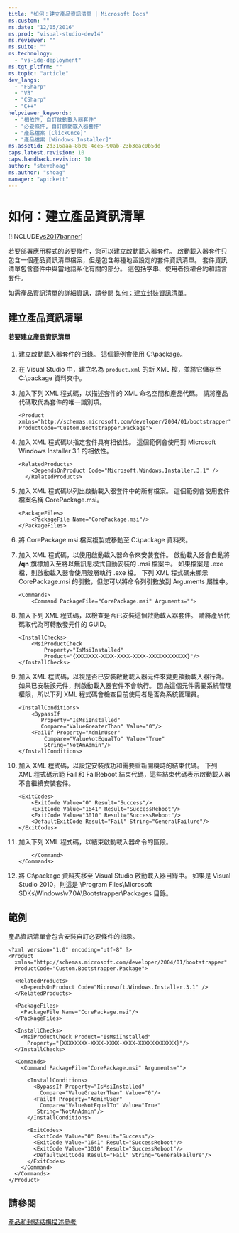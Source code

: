 ```yaml
---
title: "如何：建立產品資訊清單 | Microsoft Docs"
ms.custom: ""
ms.date: "12/05/2016"
ms.prod: "visual-studio-dev14"
ms.reviewer: ""
ms.suite: ""
ms.technology: 
  - "vs-ide-deployment"
ms.tgt_pltfrm: ""
ms.topic: "article"
dev_langs: 
  - "FSharp"
  - "VB"
  - "CSharp"
  - "C++"
helpviewer_keywords: 
  - "相依性, 自訂啟動載入器套件"
  - "必要條件, 自訂啟動載入器套件"
  - "產品檔案 [ClickOnce]"
  - "產品檔案 [Windows Installer]"
ms.assetid: 2d316aaa-8bc0-4ce5-90ab-23b3eac0b5dd
caps.latest.revision: 10
caps.handback.revision: 10
author: "stevehoag"
ms.author: "shoag"
manager: "wpickett"
---
```

# 如何：建立產品資訊清單
[!INCLUDE[vs2017banner](../code-quality/includes/vs2017banner.md)]

若要部署應用程式的必要條件，您可以建立啟動載入器套件。  啟動載入器套件只包含一個產品資訊清單檔案，但是包含每種地區設定的套件資訊清單。  套件資訊清單包含套件中與當地語系化有關的部分。  這包括字串、使用者授權合約和語言套件。  
  
 如需產品資訊清單的詳細資訊，請參閱 [如何：建立封裝資訊清單](../deployment/how-to-create-a-package-manifest.md)。  
  
## 建立產品資訊清單  
  
#### 若要建立產品資訊清單  
  
1.  建立啟動載入器套件的目錄。  這個範例會使用 C:\\package。  
  
2.  在 Visual Studio 中，建立名為 `product.xml` 的新 XML 檔，並將它儲存至 C:\\package 資料夾中。  
  
3.  加入下列 XML 程式碼，以描述套件的 XML 命名空間和產品代碼。  請將產品代碼取代為套件的唯一識別項。  
  
    ```  
    <Product  
    xmlns="http://schemas.microsoft.com/developer/2004/01/bootstrapper"   
    ProductCode="Custom.Bootstrapper.Package">  
    ```  
  
4.  加入 XML 程式碼以指定套件具有相依性。  這個範例會使用對 Microsoft Windows Installer 3.1 的相依性。  
  
    ```  
    <RelatedProducts>  
        <DependsOnProduct Code="Microsoft.Windows.Installer.3.1" />  
      </RelatedProducts>  
    ```  
  
5.  加入 XML 程式碼以列出啟動載入器套件中的所有檔案。  這個範例會使用套件檔案名稱 CorePackage.msi。  
  
    ```  
    <PackageFiles>  
        <PackageFile Name="CorePackage.msi"/>  
    </PackageFiles>  
    ```  
  
6.  將 CorePackage.msi 檔案複製或移動至 C:\\package 資料夾。  
  
7.  加入 XML 程式碼，以使用啟動載入器命令來安裝套件。  啟動載入器會自動將 **\/qn** 旗標加入至將以無訊息模式自動安裝的 .msi 檔案中。  如果檔案是 .exe 檔，則啟動載入器會使用殼層執行 .exe 檔。  下列 XML 程式碼未顯示 CorePackage.msi 的引數，但您可以將命令列引數放到 Arguments 屬性中。  
  
    ```  
    <Commands>  
        <Command PackageFile="CorePackage.msi" Arguments="">  
    ```  
  
8.  加入下列 XML 程式碼，以檢查是否已安裝這個啟動載入器套件。  請將產品代碼取代為可轉散發元件的 GUID。  
  
    ```  
    <InstallChecks>  
        <MsiProductCheck   
            Property="IsMsiInstalled"   
            Product="{XXXXXXX-XXXX-XXXX-XXXX-XXXXXXXXXXXX}"/>  
    </InstallChecks>  
    ```  
  
9. 加入 XML 程式碼，以視是否已安裝啟動載入器元件來變更啟動載入器行為。  如果已安裝該元件，則啟動載入器套件不會執行。  因為這個元件需要系統管理權限，所以下列 XML 程式碼會檢查目前使用者是否為系統管理員。  
  
    ```  
    <InstallConditions>  
        <BypassIf   
           Property="IsMsiInstalled"   
           Compare="ValueGreaterThan" Value="0"/>  
        <FailIf Property="AdminUser"   
            Compare="ValueNotEqualTo" Value="True"  
            String="NotAnAdmin"/>  
    </InstallConditions>  
    ```  
  
10. 加入 XML 程式碼，以設定安裝成功和需要重新開機時的結束代碼。  下列 XML 程式碼示範 Fail 和 FailReboot 結束代碼，這些結束代碼表示啟動載入器不會繼續安裝套件。  
  
    ```  
    <ExitCodes>  
        <ExitCode Value="0" Result="Success"/>  
        <ExitCode Value="1641" Result="SuccessReboot"/>  
        <ExitCode Value="3010" Result="SuccessReboot"/>  
        <DefaultExitCode Result="Fail" String="GeneralFailure"/>  
    </ExitCodes>  
    ```  
  
11. 加入下列 XML 程式碼，以結束啟動載入器命令的區段。  
  
    ```  
        </Command>  
    </Commands>  
    ```  
  
12. 將 C:\\package 資料夾移至 Visual Studio 啟動載入器目錄中。  如果是 Visual Studio 2010，則這是 \\Program Files\\Microsoft SDKs\\Windows\\v7.0A\\Bootstrapper\\Packages 目錄。  
  
## 範例  
 產品資訊清單會包含安裝自訂必要條件的指示。  
  
```  
<?xml version="1.0" encoding="utf-8" ?>  
<Product  
  xmlns="http://schemas.microsoft.com/developer/2004/01/bootstrapper"  
  ProductCode="Custom.Bootstrapper.Package">  
  
  <RelatedProducts>  
    <DependsOnProduct Code="Microsoft.Windows.Installer.3.1" />  
  </RelatedProducts>  
  
  <PackageFiles>  
    <PackageFile Name="CorePackage.msi"/>  
  </PackageFiles>  
  
  <InstallChecks>  
    <MsiProductCheck Product="IsMsiInstalled"   
      Property="{XXXXXXXX-XXXX-XXXX-XXXX-XXXXXXXXXXXX}"/>  
  </InstallChecks>  
  
  <Commands>  
    <Command PackageFile="CorePackage.msi" Arguments="">  
  
      <InstallConditions>  
        <BypassIf Property="IsMsiInstalled"  
          Compare="ValueGreaterThan" Value="0"/>  
        <FailIf Property="AdminUser"   
          Compare="ValueNotEqualTo" Value="True"  
         String="NotAnAdmin"/>  
      </InstallConditions>  
  
      <ExitCodes>  
        <ExitCode Value="0" Result="Success"/>  
        <ExitCode Value="1641" Result="SuccessReboot"/>  
        <ExitCode Value="3010" Result="SuccessReboot"/>  
        <DefaultExitCode Result="Fail" String="GeneralFailure"/>  
      </ExitCodes>  
    </Command>  
  </Commands>  
</Product>  
```  
  
## 請參閱  
 [產品和封裝結構描述參考](../deployment/product-and-package-schema-reference.md)